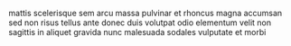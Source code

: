mattis scelerisque sem arcu massa pulvinar et rhoncus magna accumsan sed non risus tellus ante donec duis volutpat odio elementum velit non sagittis in aliquet gravida nunc malesuada sodales vulputate et morbi